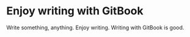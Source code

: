 # Enjoy writing with GitBook
Write something, anything.
Enjoy writing.
Writing with GitBook is good.